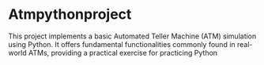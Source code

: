 # Atmpythonproject
This project implements a basic Automated Teller Machine (ATM) simulation using Python. It offers fundamental functionalities commonly found in real-world ATMs, providing a practical exercise for practicing Python
